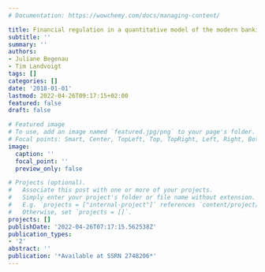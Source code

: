 ```yaml
---
# Documentation: https://wowchemy.com/docs/managing-content/

title: Financial regulation in a quantitative model of the modern banking system
subtitle: ''
summary: ''
authors:
- Juliane Begenau
- Tim Landvoigt
tags: []
categories: []
date: '2018-01-01'
lastmod: 2022-04-26T09:17:15+02:00
featured: false
draft: false

# Featured image
# To use, add an image named `featured.jpg/png` to your page's folder.
# Focal points: Smart, Center, TopLeft, Top, TopRight, Left, Right, BottomLeft, Bottom, BottomRight.
image:
  caption: ''
  focal_point: ''
  preview_only: false

# Projects (optional).
#   Associate this post with one or more of your projects.
#   Simply enter your project's folder or file name without extension.
#   E.g. `projects = ["internal-project"]` references `content/project/deep-learning/index.md`.
#   Otherwise, set `projects = []`.
projects: []
publishDate: '2022-04-26T07:17:15.562538Z'
publication_types:
- '2'
abstract: ''
publication: '*Available at SSRN 2748206*'
---
```


